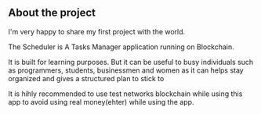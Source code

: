 ## About the project

I'm very happy to share my first project with the world.

The Scheduler is A Tasks Manager application running on Blockchain.

It is built for learning purposes. But it can be useful to busy individuals such as programmers, students, businessmen and women as it can helps stay organized and gives a structured plan to stick to

It is hihly recommended to use test networks blockchain while using this app to avoid using real money(ehter) while using the app. 
